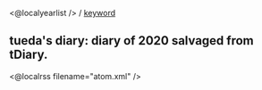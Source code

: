 <@localyearlist /> / [keyword](../keyword/index.html)

## tueda's diary: diary of 2020 salvaged from tDiary.

<@localrss filename="atom.xml" />
